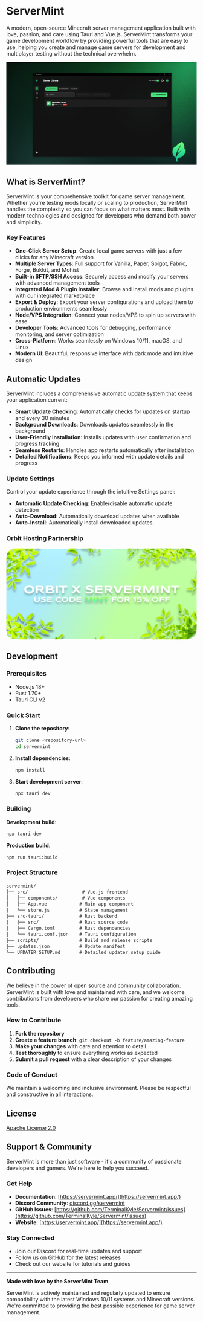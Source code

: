 # ServerMint

A modern, open-source Minecraft server management application built with love, passion, and care using Tauri and Vue.js. ServerMint transforms your game development workflow by providing powerful tools that are easy to use, helping you create and manage game servers for development and multiplayer testing without the technical overwhelm.

![ServerMint Screenshot](public/servermintbanner.png)

## What is ServerMint?

ServerMint is your comprehensive toolkit for game server management. Whether you're testing mods locally or scaling to production, ServerMint handles the complexity so you can focus on what matters most. Built with modern technologies and designed for developers who demand both power and simplicity.

### Key Features

- **One-Click Server Setup**: Create local game servers with just a few clicks for any Minecraft version
- **Multiple Server Types**: Full support for Vanilla, Paper, Spigot, Fabric, Forge, Bukkit, and Mohist
- **Built-in SFTP/SSH Access**: Securely access and modify your servers with advanced management tools
- **Integrated Mod & Plugin Installer**: Browse and install mods and plugins with our integrated marketplace
- **Export & Deploy**: Export your server configurations and upload them to production environments seamlessly
- **Node/VPS Integration**: Connect your nodes/VPS to spin up servers with ease
- **Developer Tools**: Advanced tools for debugging, performance monitoring, and server optimization
- **Cross-Platform**: Works seamlessly on Windows 10/11, macOS, and Linux
- **Modern UI**: Beautiful, responsive interface with dark mode and intuitive design

## Automatic Updates

ServerMint includes a comprehensive automatic update system that keeps your application current:

- **Smart Update Checking**: Automatically checks for updates on startup and every 30 minutes
- **Background Downloads**: Downloads updates seamlessly in the background
- **User-Friendly Installation**: Installs updates with user confirmation and progress tracking
- **Seamless Restarts**: Handles app restarts automatically after installation
- **Detailed Notifications**: Keeps you informed with update details and progress

### Update Settings

Control your update experience through the intuitive Settings panel:

- **Automatic Update Checking**: Enable/disable automatic update detection
- **Auto-Download**: Automatically download updates when available
- **Auto-Install**: Automatically install downloaded updates

### Orbit Hosting Partnership

<a href="https://orbithosting.net/">
  <img src="public/orbithosting.png" alt="ServerMint Partner Banner" width="800">
</a>

## Development

### Prerequisites

- Node.js 18+
- Rust 1.70+
- Tauri CLI v2

### Quick Start

1. **Clone the repository**:
   ```bash
   git clone <repository-url>
   cd servermint
   ```

2. **Install dependencies**:
   ```bash
   npm install
   ```

3. **Start development server**:
   ```bash
   npx tauri dev
   ```

### Building

**Development build**:
```bash
npx tauri dev
```

**Production build**:
```bash
npm run tauri:build
```

### Project Structure

```
servermint/
├── src/                    # Vue.js frontend
│   ├── components/         # Vue components
│   ├── App.vue            # Main app component
│   └── store.js           # State management
├── src-tauri/             # Rust backend
│   ├── src/               # Rust source code
│   ├── Cargo.toml         # Rust dependencies
│   └── tauri.conf.json    # Tauri configuration
├── scripts/               # Build and release scripts
├── updates.json           # Update manifest
└── UPDATER_SETUP.md       # Detailed updater setup guide
```

## Contributing

We believe in the power of open source and community collaboration. ServerMint is built with love and maintained with care, and we welcome contributions from developers who share our passion for creating amazing tools.

### How to Contribute

1. **Fork the repository**
2. **Create a feature branch**: `git checkout -b feature/amazing-feature`
3. **Make your changes** with care and attention to detail
4. **Test thoroughly** to ensure everything works as expected
5. **Submit a pull request** with a clear description of your changes

### Code of Conduct

We maintain a welcoming and inclusive environment. Please be respectful and constructive in all interactions.

## License

[Apache License 2.0](https://github.com/TerminalKyle/Servermint/blob/main/LICENSE)

## Support & Community

ServerMint is more than just software - it's a community of passionate developers and gamers. We're here to help you succeed.

### Get Help

- **Documentation**: [https://servermint.app/](https://servermint.app/)
- **Discord Community**: [discord.gg/servermint](https://discord.gg/A6mqUNUk)
- **GitHub Issues**: [https://github.com/TerminalKyle/Servermint/issues](https://github.com/TerminalKyle/Servermint/issues)
- **Website**: [https://servermint.app/](https://servermint.app/)

### Stay Connected

- Join our Discord for real-time updates and support
- Follow us on GitHub for the latest releases
- Check out our website for tutorials and guides

---

**Made with love by the ServerMint Team**

ServerMint is actively maintained and regularly updated to ensure compatibility with the latest Windows 10/11 systems and Minecraft versions. We're committed to providing the best possible experience for game server management.
